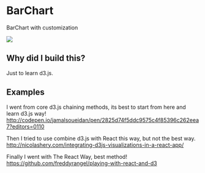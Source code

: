 # BarChart

BarChart with customization

![](https://github.com/jamalsoueidan/react-application-library/blob/master/src/components/bar_chart/screenshot.png?raw=true)

## Why did I build this?

Just to learn d3.js.

## Examples

I went from core d3.js chaining methods, its best to start from here and learn d3.js way!
http://codepen.io/jamalsoueidan/pen/2825d74f5ddc9575c4f85396c262eea7?editors=0110

Then I tried to use combine d3.js with React this way, but not the best way.
http://nicolashery.com/integrating-d3js-visualizations-in-a-react-app/

Finally I went with The React Way, best method!
https://github.com/freddyrangel/playing-with-react-and-d3
